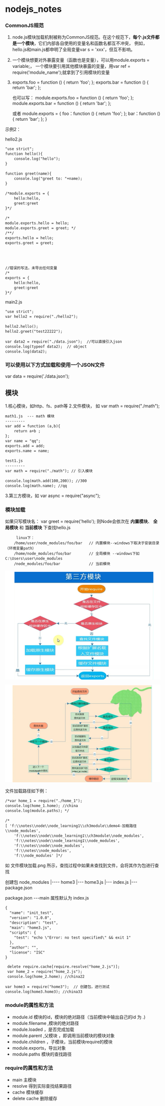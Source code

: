 # nodejs_notes

### CommonJS规范
   1. node.js模块加载机制被称为CommonJS规范。在这个规范下，__每个.js文件都是一个模块__，它们内部各自使用的变量名和函数名都互不冲突，
    例如，hello.js和main.js都申明了全局变量var s = 'xxx'，但互不影响。

   2. 一个模块想要对外暴露变量（函数也是变量），可以用module.exports = variable;，
   一个模块要引用其他模块暴露的变量，用var ref = require('module_name');就拿到了引用模块的变量

   3. exports.foo = function () { return 'foo'; };
      exports.bar = function () { return 'bar'; };

      也可以写：
      module.exports.foo = function () { return 'foo'; };
      module.exports.bar = function () { return 'bar'; };

      或者
      module.exports = {
       foo：function () { return 'foo'; };
       bar：function () { return 'bar'; };
       }


示例2：

hello2.js

```
"use strict";
function hello(){
    console.log("hello");
}

function greet(name){
    console.log("greet to: "+name);
}

/*module.exports = {
    hello:hello,
    greet:greet
}*/

/*
module.exports.hello = hello;
module.exports.greet = greet; */
/**/
exports.hello = hello;
exports.greet = greet;
 



//错误的写法，未导出任何变量
/*
exports = {
	hello:hello,
    greet:greet
}*/

```

main2.js

```
"use strict";
var hello2 = require("./hello2");

hello2.hello();
hello2.greet("test22222");

var data2 = require("./data.json");  //可以直接引入json
console.log(typeof data2);  // object
console.log(data2);
```


### 可以使用以下方式加载和使用一个JSON文件

var data = require('./data.json');

## 模块

1.核心模块，如http、fs、path等
2.文件模块， 如 var math = require("./math");

```
math1.js  --- math 模块
---------
var add = function (a,b){
    return a+b ;
};
var name = "qq";
exports.add = add;
exports.name = name;

test1.js
---------
var math = require("./math"); // 引入模块

console.log(math.add(100,200)); //300
console.log(math.name); //qq
```

3.第三方模块，如 var async = require("async");

### 模块加载

  如果只写模块名：
      var greet = require('hello');
      则Node会依次在 __内置模块__、 __全局模块__ 和 __当前模块__ 下查找hello.js

	     linux下：
		/home/user/node_modules/foo/bar   // 内置模块--windows下取决于安装目录（环境变量path）
		/home/node_modules/foo/bar        // 全局模块 --windows下如C:\Users\user\node_modules
		/node_modules/foo/bar             // 当前模块


![模块加载](./模块加载.png)

![文件模块加载](./文件模块加载.png)

文件加载路径如下例：

```
/*var home_1 = require("./home_1");
console.log(home_1.home); //china
console.log(module.paths); */

/*
[ 'f:\\notes\\node\\node_learning1\\ch3module\\demo4-加载路径\\node_modules',
    'f:\\notes\\node\\node_learning1\\ch3module\\node_modules',
    'f:\\notes\\node\\node_learning1\\node_modules',
    'f:\\notes\\node\\node_modules',
    'f:\\notes\\node_modules',
    'f:\\node_modules' ]*/

```

如 文件模块加载.png  所示，查找过程中如果未查找到文件，会将其作为包进行查找

创建包
  node_modules
     |---- home3
            |--- home3.js
            |--- index.js
            |--- package.json

package.json       ---main 属性默认为 index.js

```
{
  "name": "init_test",
  "version": "1.0.0",
  "description": "test",
  "main": "home3.js",
  "scripts": {
    "test": "echo \"Error: no test specified\" && exit 1"
  },
  "author": "",
  "license": "ISC"
}

```

```
 delete require.cache[require.resolve("home_2.js")];
 var home_2 = require("home_2.js");
 console.log(home_2.home); //china22

var home3 = require("home3");  // 创建包，进行测试
console.log(home3.home3); //china33
```

### module的属性和方法
- module.id  模块的id，模块的绝对路径（当前模块中输出自己的id 为 .)
- module.filename ,模块的绝对路径
- module.loaded ，是否完成加载
- module.parent ,父模块 ，即调用当前模块的模块对象
- module.children ，子模块，当前模块require的模块
- module.exports，导出对象
- module.paths 模块的查找路径

### require的属性和方法
- main 主模块
- resolve 得到实际查找结果路径
- cache 模块缓存
- delete cache 删除缓存








